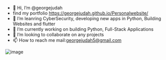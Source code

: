 


- 👋 Hi, I’m @georgejudah
- find my portfolio https://georgejudah.github.io/Personalwebsite/
- 👀 I’m leanring CyberSecurity, developing new apps in Python, Building Websites and flutter 
- 🌱 I’m currently working on building Python, Full-Stack Applications
- 💞️ I’m looking to collaborate on any projects
- 📫 How to reach me mail:georgejudah5@gmail.com

![image](https://user-images.githubusercontent.com/36484444/150840660-5a24494d-d034-4a04-b462-56341e54d58a.png)


<!---
georgejudah/georgejudah is a ✨ special ✨ repository because its `README.md` (this file) appears on your GitHub profile.
You can click the Preview link to take a look at your changes.
--->
